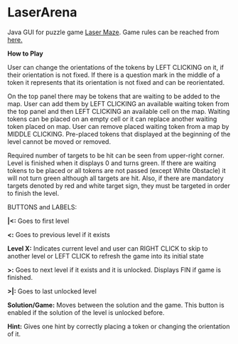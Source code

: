 # LaserArena

Java GUI for puzzle game [Laser Maze](https://www.thinkfun.com/products/laser-maze/). Game rules can be reached from [here.](https://www.thinkfun.com/wp-content/uploads/2013/09/Laser-1014-Instructions.pdf)

**How to Play**

User can change the orientations of the tokens by LEFT CLICKING on it, if their orientation is not fixed. If there is a question mark in the middle of a token it represents that its orientation is not fixed and can be reorientated.

On the top panel there may be tokens that are waiting to be added to the map. User can add them by LEFT CLICKING an available waiting token from the top panel and then LEFT CLICKING an available cell on the map. Waiting tokens can be placed on an empty cell or it can replace another waiting token placed on map. User can remove placed waiting token from a map by MIDDLE CLICKING. Pre-placed tokens that displayed at the beginning of the level cannot be moved or removed. 

Required number of targets to be hit can be seen from upper-right corner. Level is finished when it displays 0 and turns green. If there are waiting tokens to be placed or all tokens are not passed (except White Obstacle) it will not turn green although all targets are hit. Also, if there are mandatory targets denoted by red and white target sign, they must be targeted in order to finish the level.

BUTTONS and LABELS:

**|<:** Goes to first level

**<:** Goes to previous level if it exists

**Level X:** Indicates current level and user can RIGHT CLICK to skip to another level or LEFT CLICK to refresh the game into its initial state

**>:** Goes to next level if it exists and it is unlocked. Displays FIN if game is finished.

**>|:** Goes to last unlocked level

**Solution/Game:** Moves between the solution and the game. This button is enabled if the solution of the level is unlocked before.

**Hint:** Gives one hint by correctly placing a token or changing the orientation of it.




